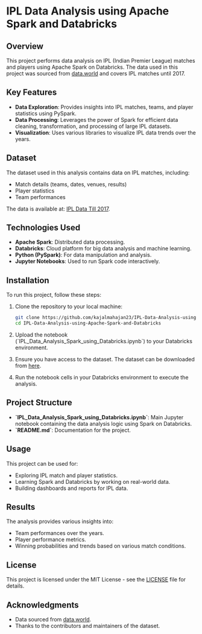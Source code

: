 
# IPL Data Analysis using Apache Spark and Databricks

## Overview

This project performs data analysis on IPL (Indian Premier League) matches and players using Apache Spark on Databricks. The data used in this project was sourced from [data.world](https://data.world/raghu543/ipl-data-till-2017) and covers IPL matches until 2017.

## Key Features

- **Data Exploration**: Provides insights into IPL matches, teams, and player statistics using PySpark.
- **Data Processing**: Leverages the power of Spark for efficient data cleaning, transformation, and processing of large IPL datasets.
- **Visualization**: Uses various libraries to visualize IPL data trends over the years.

## Dataset

The dataset used in this analysis contains data on IPL matches, including:

- Match details (teams, dates, venues, results)
- Player statistics
- Team performances

The data is available at: [IPL Data Till 2017](https://data.world/raghu543/ipl-data-till-2017).

## Technologies Used

- **Apache Spark**: Distributed data processing.
- **Databricks**: Cloud platform for big data analysis and machine learning.
- **Python (PySpark)**: For data manipulation and analysis.
- **Jupyter Notebooks**: Used to run Spark code interactively.

## Installation

To run this project, follow these steps:

1. Clone the repository to your local machine:
   ```bash
   git clone https://github.com/kajalmahajan23/IPL-Data-Analysis-using-Apache-Spark-and-Databricks.git
   cd IPL-Data-Analysis-using-Apache-Spark-and-Databricks
   ```

2. Upload the notebook (\`IPL_Data_Analysis_Spark_using_Databricks.ipynb\`) to your Databricks environment.

3. Ensure you have access to the dataset. The dataset can be downloaded from [here](https://data.world/raghu543/ipl-data-till-2017).

4. Run the notebook cells in your Databricks environment to execute the analysis.

## Project Structure

- **\`IPL_Data_Analysis_Spark_using_Databricks.ipynb\`**: Main Jupyter notebook containing the data analysis logic using Spark on Databricks.
- **\`README.md\`**: Documentation for the project.

## Usage

This project can be used for:

- Exploring IPL match and player statistics.
- Learning Spark and Databricks by working on real-world data.
- Building dashboards and reports for IPL data.

## Results

The analysis provides various insights into:

- Team performances over the years.
- Player performance metrics.
- Winning probabilities and trends based on various match conditions.

## License

This project is licensed under the MIT License - see the [LICENSE](LICENSE) file for details.

## Acknowledgments

- Data sourced from [data.world](https://data.world/raghu543/ipl-data-till-2017).
- Thanks to the contributors and maintainers of the dataset.
